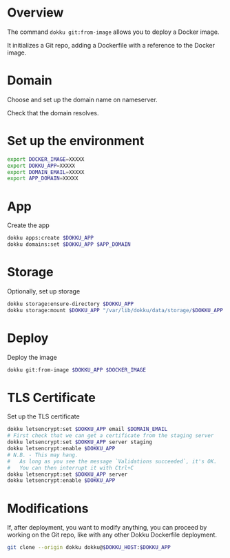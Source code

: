 # Overview

The command `dokku git:from-image` allows you to deploy a Docker image.

It initializes a Git repo, adding a Dockerfile
with a reference to the Docker image.

# Domain

Choose and set up the domain name on nameserver.

Check that the domain resolves.

# Set up the environment

```sh
export DOCKER_IMAGE=XXXXX
export DOKKU_APP=XXXXX
export DOMAIN_EMAIL=XXXXX
export APP_DOMAIN=XXXXX
```

# App

Create the app

```sh
dokku apps:create $DOKKU_APP
dokku domains:set $DOKKU_APP $APP_DOMAIN
```

# Storage

Optionally, set up storage

```sh
dokku storage:ensure-directory $DOKKU_APP
dokku storage:mount $DOKKU_APP "/var/lib/dokku/data/storage/$DOKKU_APP:/PATH/IN/CONTAINER"
```

# Deploy

Deploy the image

```sh
dokku git:from-image $DOKKU_APP $DOCKER_IMAGE
```

# TLS Certificate

Set up the TLS certificate

```sh
dokku letsencrypt:set $DOKKU_APP email $DOMAIN_EMAIL
# First check that we can get a certificate from the staging server
dokku letsencrypt:set $DOKKU_APP server staging
dokku letsencrypt:enable $DOKKU_APP
# N.B. - This may hang.
#   As long as you see the message `Validations succeeded`, it's OK.
#   You can then interrupt it with Ctrl+C
dokku letsencrypt:set $DOKKU_APP server
dokku letsencrypt:enable $DOKKU_APP
```

# Modifications

If, after deployment, you want to modify anything,
you can proceed by working on the Git repo,
like with any other Dokku Dockerfile deployment.

```sh
git clone --origin dokku dokku@$DOKKU_HOST:$DOKKU_APP
```
